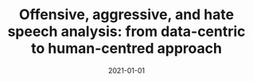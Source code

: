 ---
# Documentation: https://wowchemy.com/docs/managing-content/

title: 'Offensive, aggressive, and hate speech analysis: from data-centric to human-centred
  approach'
subtitle: ''
summary: ''
authors:
- kocon
- Alicja Figas
- Marcin Gruza
- Daria Puchalska
- kajdanowicz
- kazienko
tags: []
categories: []
date: '2021-01-01'
lastmod: 2022-10-07T05:15:37Z
featured: false
draft: false

# Featured image
# To use, add an image named `featured.jpg/png` to your page's folder.
# Focal points: Smart, Center, TopLeft, Top, TopRight, Left, Right, BottomLeft, Bottom, BottomRight.
image:
  caption: ''
  focal_point: ''
  preview_only: false

# Projects (optional).
#   Associate this post with one or more of your projects.
#   Simply enter your project's folder or file name without extension.
#   E.g. `projects = ["internal-project"]` references `content/project/deep-learning/index.md`.
#   Otherwise, set `projects = []`.
projects: []
publishDate: '2022-10-07T05:15:36.225108Z'
publication_types:
- '2'
abstract: ''
publication: '*Information Processing & Management*'
doi: 10.1016/j.ipm.2021.102643
---